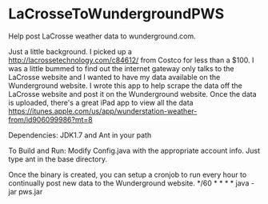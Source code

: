 LaCrosseToWundergroundPWS
=========================

Help post LaCrosse weather data to wunderground.com.

Just a little background.  I picked up a http://lacrossetechnology.com/c84612/ from Costco for less than a $100.  I was
a little bummed to find out the internet gateway only talks to the LaCrosse website and I wanted to have my data
available on the Wunderground website.  I wrote this app to help scrape the data off the LaCrosse website and post
it on the Wunderground website.  Once the data is uploaded, there's a great iPad app to view all the data
https://itunes.apple.com/us/app/wunderstation-weather-from/id906099986?mt=8


Dependencies:
JDK1.7 and Ant in your path

To Build and Run:
Modify Config.java with the appropriate account info.
Just type ant in the base directory.

Once the binary is created, you can setup a cronjob to run every hour to continually post new data to the Wunderground website.
*/60 * * * * java -jar pws.jar
